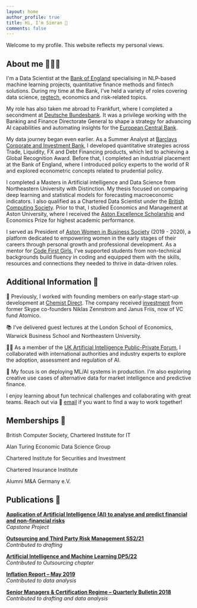 ```yaml
---
layout: home
author_profile: true
title: Hi, I'm Simran 👋
comments: false
---
```


Welcome to my profile. This website reflects my personal views.

## About me 👩🏽‍💻

I'm a Data Scientist at the [Bank of England](https://www.bankofengland.co.uk/) specialising in NLP-based machine learning projects, quantitative finance methods and fintech solutions. During my time at the Bank, I've held a variety of roles covering data science, [regtech](https://www.bankofengland.co.uk/news/2023/july/transforming-data-collection-boe-and-fca-deliver-on-phase-one#:~:text=Policy%20makers%20are%20considering%20the,regulator%20response%20in%20Q4%202023.), economics and risk-related topics. 

My role has also taken me abroad to Frankfurt, where I completed a secondment at [Deutsche Bundesbank](https://www.bundesbank.de/en). It was a privilege working with the Banking and Finance Directorate General to shape a strategy for advancing AI capabilities and automating insights for the [European Central Bank](https://www.ecb.europa.eu/home/html/index.en.html).

My data journey began even earlier. As a Summer Analyst at [Barclays Corporate and Investment Bank](https://www.barclayscorporate.com/), I developed quantitative strategies across Trade, Liquidity, FX and Debt Financing products, which led to achieving a Global Recognition Award. Before that, I completed an industrial placement at the Bank of England, where I introduced policy experts to the world of R and explored econometric concepts related to prudential policy. 

I completed a Masters in Artificial intelligence and Data Science from Northeastern University with Distinction. My thesis focused on comparing deep learning and statistical models for forecasting macroeconomic indicators. I also qualified as a Chartered Data Scientist under the [British Computing Society](https://www.bcs.org/). Prior to that, I studied Economics and Management at Aston University, where I received the [Aston Excellence Scholarship](https://www.european-funding-guide.eu/scholarship/1178-aston-excellence-scholarship) and Economics Prize for highest academic performance. 

I served as President of [Aston Women in Business Society](https://www.linkedin.com/company/aston-womeninbusiness/posts/?feedView=all) (2019 - 2020), a platform dedicated to empowering women in the early stages of their careers through personal growth and professional development. As a mentor for [Code First Girls](https://codefirstgirls.com/), I've supported students from non-technical backgrounds build fluency in coding and equipped them with the skills, resources and connections they needed to thrive in data-driven roles.

## Additional Information 💬
🚀 Previously, I worked with founding members on early-stage start-up development at [Chemist Direct](https://www.barclayscorporate.com/). The company received [investment](https://www.business-live.co.uk/professional-services/banking-finance/smethwick-online-chemist-wins-3m-3949072) from former Skype co-founders Niklas Zennstrom and Janus Friis, now of VC fund Atomico.

📚 I've delivered guest lectures at the London School of Economics, Warwick Business School and Northeastern University.

👩‍⚖️ As a member of the [UK Artificial Intelligence Public-Private Forum](https://www.bankofengland.co.uk/research/fintech/ai-public-private-forum), I collaborated with international authorities and industry experts to explore the adoption, assessment and regulation of AI. 

🤖 My focus is on deploying ML/AI systems in production. I'm also exploring creative use cases of alternative data for market intelligence and predictive finance. 

I enjoy learning about fun technical challenges and collaborating with great teams. Reach out via 📧 [email](mailto:simranbains_9810@hotmail.com) if you want to find a way to work together!

## Memberships 👥   
British Computer Society, Chartered Institute for IT

Alan Turing Economic Data Science Group

Chartered Institute for Securities and Investment

Chartered Insurance Institute 

Alumni M&A Germany e.V.

## Publications 📝
**[Application of Artificial Intelligence (AI) to analyse and predict financial and non-financial risks](https://github.com/simranbains9810/capstone_project/)**<br/>
_Capstone Project_<br/>

**[Outsourcing and Third Party Risk Management SS2/21](https://www.bankofengland.co.uk/prudential-regulation/publication/2021/march/outsourcing-and-third-party-risk-management-ss/)**<br/>
_Contributed to drafting_<br/>

**[Artificial Intelligence and Machine Learning DP5/22](https://www.bankofengland.co.uk/prudential-regulation/publication/2022/october/artificial-intelligence)**<br/>
*Contributed to Outsourcing chapter*<br/>

**[Inflation Report – May 2019](https://www.bankofengland.co.uk/-/media/boe/files/inflation-report/2019/may/inflation-report-may-2019.pdf)**<br/>
*Contributed to data analysis*<br/>

**[Senior Managers & Certification Regime – Quarterly Bulletin 2018](https://www.bankofengland.co.uk/-/media/boe/files/quarterly-bulletin/2018/senior-managers-certification-regime)**<br/>
*Contributed to drafting and data analysis*<br/>